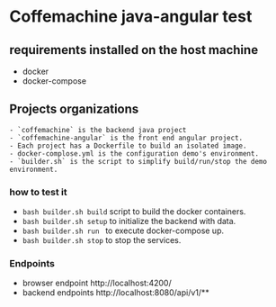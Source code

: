 # Coffemachine java-angular test

## requirements installed on the host machine
  - docker
  - docker-compose 
  
## Projects organizations
    - `coffemachine` is the backend java project
    - `coffemachine-angular` is the front end angular project. 
    - Each project has a Dockerfile to build an isolated image.
    - docker-complose.yml is the configuration demo's environment.
    - `builder.sh` is the script to simplify build/run/stop the demo environment.

### how to test it
   - `bash builder.sh build` script to build the docker containers.
   - `bash builder.sh setup` to initialize the backend with data.
   - `bash builder.sh run ` to execute docker-compose up.
   - `bash builder.sh stop` to stop the services.

### Endpoints
   - browser endpoint http://localhost:4200/
   - backend endpoints http://localhost:8080/api/v1/**
